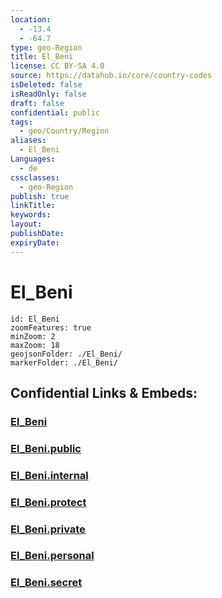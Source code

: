 ```yaml
---
location:
  - -13.4
  - -64.7
type: geo-Region
title: El_Beni
license: CC BY-SA 4.0
source: https://datahub.io/core/country-codes
isDeleted: false
isReadOnly: false
draft: false
confidential: public
tags:
  - geo/Country/Region
aliases:
  - El_Beni
Languages:
  - de
cssclasses:
  - geo-Region
publish: true
linkTitle:
keywords:
layout:
publishDate:
expiryDate:
---
```


# El_Beni

```leaflet
id: El_Beni
zoomFeatures: true 
minZoom: 2 
maxZoom: 18
geojsonFolder: ./El_Beni/
markerFolder: ./El_Beni/
```


## Confidential Links & Embeds: 

### [El_Beni](/_Standards/Earth/Continent/America~South/Bolivia/departments~Bolivia/El_Beni.md) 

### [El_Beni.public](/_public/Earth/Continent/America~South/Bolivia/departments~Bolivia/El_Beni.public.md) 

### [El_Beni.internal](/_internal/Earth/Continent/America~South/Bolivia/departments~Bolivia/El_Beni.internal.md) 

### [El_Beni.protect](/_protect/Earth/Continent/America~South/Bolivia/departments~Bolivia/El_Beni.protect.md) 

### [El_Beni.private](/_private/Earth/Continent/America~South/Bolivia/departments~Bolivia/El_Beni.private.md) 

### [El_Beni.personal](/_personal/Earth/Continent/America~South/Bolivia/departments~Bolivia/El_Beni.personal.md) 

### [El_Beni.secret](/_secret/Earth/Continent/America~South/Bolivia/departments~Bolivia/El_Beni.secret.md)

